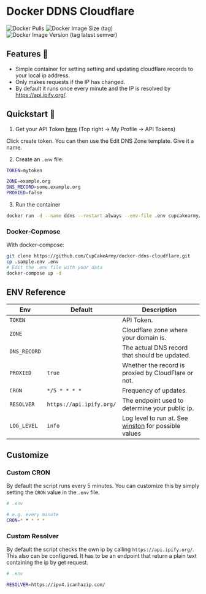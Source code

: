 # Docker DDNS Cloudflare

![Docker Pulls](https://img.shields.io/docker/pulls/cupcakearmy/ddns-cloudflare?style=flat-square)
![Docker Image Size (tag)](https://img.shields.io/docker/image-size/cupcakearmy/ddns-cloudflare/latest?style=flat-square)
![Docker Image Version (tag latest semver)](https://img.shields.io/docker/v/cupcakearmy/ddns-cloudflare/latest?style=flat-square)

## Features 🌈

- Simple container for setting setting and updating cloudflare records to your local ip address.
- Only makes requests if the IP has changed.
- By default it runs once every minute and the IP is resolved by https://api.ipify.org/.

## Quickstart 🚀

1. Get your API Token [here](https://dash.cloudflare.com/profile/api-tokens) (Top right -> My Profile -> API Tokens)

Click create token. You can then use the Edit DNS Zone template. Give it a name.

2. Create an `.env` file:

```bash
TOKEN=mytoken

ZONE=example.org
DNS_RECORD=some.example.org
PROXIED=false
```

3. Run the container

```bash
docker run -d --name ddns --restart always --env-file .env cupcakearmy/ddns-cloudflare
```

### Docker-Copmose

With docker-compose:

```bash
git clone https://github.com/CupCakeArmy/docker-ddns-cloudflare.git
cp .sample.env .env
# Edit the .env file with your data
docker-compose up -d
```

## ENV Reference

| Env          | Default                  | Description                                                                                                 |
| ------------ | ------------------------ | ----------------------------------------------------------------------------------------------------------- |
| `TOKEN`      |                          | API Token.                                                                                                  |
| `ZONE`       |                          | Cloudflare zone where your domain is.                                                                       |
| `DNS_RECORD` |                          | The actual DNS record that should be updated.                                                               |
| `PROXIED`    | `true`                   | Whether the record is proxied by CloudFlare or not.                                                         |
| `CRON`       | `*/5 * * * *`            | Frequency of updates.                                                                                       |
| `RESOLVER`   | `https://api.ipify.org/` | The endpoint used to determine your public ip.                                                              |
| `LOG_LEVEL`  | `info`                   | Log level to run at. See [winston](https://github.com/winstonjs/winston#logging-levels) for possible values |

## Customize

### Custom CRON

By default the script runs every 5 minutes. You can customize this by simply setting the `CRON` value in the `.env` file.

```bash
# .env

# e.g. every minute
CRON=* * * * *
```

### Custom Resolver

By default the script checks the own ip by calling `https://api.ipify.org/`. This also can be configured. It has to be an endpoint that return a plain text containing the ip by get request.

```bash
# .env

RESOLVER=https://ipv4.icanhazip.com/
```
